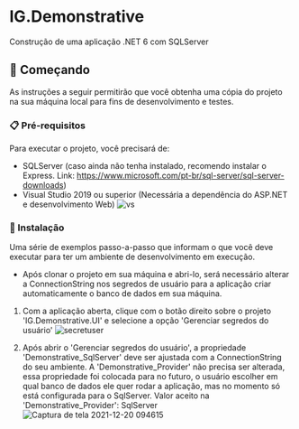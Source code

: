 # IG.Demonstrative

Construção de uma aplicação .NET 6 com SQLServer

## 🚀 Começando

As instruções a seguir permitirão que você obtenha uma cópia do projeto na sua máquina local para fins de desenvolvimento e testes.

### 📋 Pré-requisitos

Para executar o projeto, você precisará de:

- SQLServer (caso ainda não tenha instalado, recomendo instalar o Express. Link: https://www.microsoft.com/pt-br/sql-server/sql-server-downloads)
- Visual Studio 2019 ou superior (Necessária a dependência do ASP.NET e desenvolvimento Web)
![vs](https://user-images.githubusercontent.com/46754325/146680614-a5aefa88-b51b-48e6-a346-8089fc956a17.png)


### 🔧 Instalação

Uma série de exemplos passo-a-passo que informam o que você deve executar para ter um ambiente de desenvolvimento em execução.

- Após clonar o projeto em sua máquina e abri-lo, será necessário alterar a ConnectionString nos segredos de usuário para a aplicação criar automaticamente o banco de dados em sua máquina.

1) Com a aplicação aberta, clique com o botão direito sobre o projeto 'IG.Demonstrative.UI' e selecione a opção 'Gerenciar segredos do usuário'
![secretuser](https://user-images.githubusercontent.com/46754325/146681081-386c568e-52b1-47fb-8f06-520b8230b124.jpg)

2) Após abrir o 'Gerenciar segredos do usuário', a propriedade 'Demonstrative_SqlServer' deve ser ajustada com a ConnectionString do seu ambiente. A 'Demonstrative_Provider' não precisa ser alterada, essa propriedade foi colocada para no futuro, o usuário escolher em qual banco de dados ele quer rodar a aplicação, mas no momento só está configurada para o SqlServer.
Valor aceito na 'Demonstrative_Provider': SqlServer
![Captura de tela 2021-12-20 094615](https://user-images.githubusercontent.com/46754325/146769535-43014800-e310-4a25-ba9e-142c46cbe97a.png)
